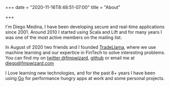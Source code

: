 +++
date = "2020-11-16T8:48:51-07:00"
title = "About"

+++

I'm Diego Medina, I have been developing secure and real-time applications since 2001. Around 2010 I started using Scala and Lift and for many years I was one of the most active members on the mailing list.

In August of 2020 two friends and I founded [TradeLlama](https://www.tradellama.com/), where we use machine learning and our expertice in FinTech to solve interesting problems. You can find my on [twitter @fmpwizard](https://twitter.com/fmpwizard), [github](https://github.com/fmpwizard) or email me at diego@fmpwizard.com

I Love learning new technologies, and for the past 8+ years I have been using [Go](http://golang.org/) for performance hungry apps at work and some personal projects.
